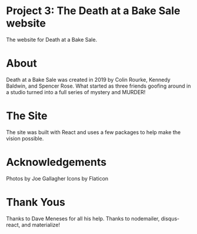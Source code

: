 # Project 3: The Death at a Bake Sale website
The website for Death at a Bake Sale.

# About
Death at a Bake Sale was created in 2019 by Colin Rourke, Kennedy Baldwin, and Spencer Rose. What started as three friends goofing around in a studio turned into a full series of mystery and MURDER!

# The Site
The site was built with React and uses a few packages to help make the vision possible.

# Acknowledgements
Photos by Joe Gallagher
Icons by Flaticon

# Thank Yous
Thanks to Dave Meneses for all his help.
Thanks to nodemailer, disqus-react, and materialize!